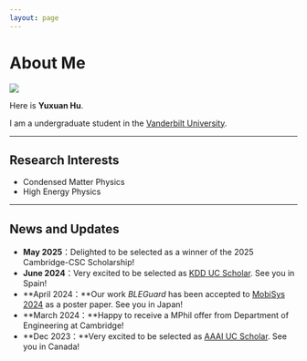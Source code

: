 ```yaml
---
layout: page
---
```


# About Me

<img src="https://yuxuanhu.com/yuxuanhu.jpg" class="floatpic">

Here is **Yuxuan Hu**.<br>

I am a undergraduate student in the [Vanderbilt University](https://www.vanderbilt.edu/). 

---

## Research Interests

- Condensed Matter Physics
- High Energy Physics

---

## News and Updates

- **May 2025**：Delighted to be selected as a winner of the 2025 Cambridge-CSC Scholarship!
- **June 2024**：Very excited to be selected as [KDD UC Scholar](https://kdd2024.kdd.org/undergraduate-consortium/). See you in Spain!
- **April 2024：**Our work *BLEGuard* has been accepted to [MobiSys 2024](https://www.sigmobile.org/mobisys/2024/) as a poster paper. See you in Japan!
- **March 2024：**Happy to receive a MPhil offer from Department of Engineering at Cambridge!
- **Dec 2023：**Very excited to be selected as [AAAI UC Scholar](https://aaai.org/aaai-conference/undergraduate-consortium-program/). See you in Canada!

<br>

